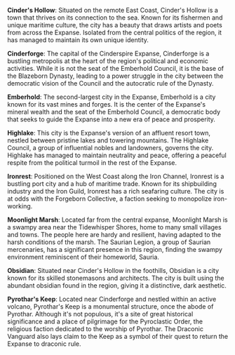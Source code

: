 **Cinder's Hollow**: Situated on the remote East Coast, Cinder's Hollow is a town that thrives on its connection to the sea. Known for its fishermen and unique maritime culture, the city has a beauty that draws artists and poets from across the Expanse. Isolated from the central politics of the region, it has managed to maintain its own unique identity.

**Cinderforge**: The capital of the Cinderspire Expanse, Cinderforge is a bustling metropolis at the heart of the region's political and economic activities. While it is not the seat of the Emberhold Council, it is the base of the Blazeborn Dynasty, leading to a power struggle in the city between the democratic vision of the Council and the autocratic rule of the Dynasty.

**Emberhold**: The second-largest city in the Expanse, Emberhold is a city known for its vast mines and forges. It is the center of the Expanse's mineral wealth and the seat of the Emberhold Council, a democratic body that seeks to guide the Expanse into a new era of peace and prosperity.

**Highlake**: This city is the Expanse's version of an affluent resort town, nestled between pristine lakes and towering mountains. The Highlake Council, a group of influential nobles and landowners, governs the city. Highlake has managed to maintain neutrality and peace, offering a peaceful respite from the political turmoil in the rest of the Expanse.

**Ironrest**: Positioned on the West Coast along the Iron Channel, Ironrest is a bustling port city and a hub of maritime trade. Known for its shipbuilding industry and the Iron Guild, Ironrest has a rich seafaring culture. The city is at odds with the Forgeborn Collective, a faction seeking to monopolize iron-working.

**Moonlight Marsh**: Located far from the central expanse, Moonlight Marsh is a swampy area near the Tidewhisper Shores, home to many small villages and towns. The people here are hardy and resilient, having adapted to the harsh conditions of the marsh. The Saurian Legion, a group of Saurian mercenaries, has a significant presence in this region, finding the swampy environment reminiscent of their homeworld, Sauria.

**Obsidian**: Situated near Cinder's Hollow in the foothills, Obsidian is a city known for its skilled stonemasons and architects. The city is built using the abundant obsidian found in the region, giving it a distinctive, dark aesthetic.

**Pyrothar's Keep**: Located near Cinderforge and nestled within an active volcano, Pyrothar's Keep is a monumental structure, once the abode of Pyrothar. Although it's not populous, it's a site of great historical significance and a place of pilgrimage for the Pyroclastic Order, the religious faction dedicated to the worship of Pyrothar. The Draconic Vanguard also lays claim to the Keep as a symbol of their quest to return the Expanse to draconic rule.